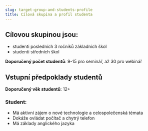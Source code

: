 ```yaml
---
slug: target-group-and-students-profile
title: Cílová skupina a profil studenta
---
```


## Cílovou skupinou jsou:

* studenti posledních 3 ročníků základních škol
* studenti středních škol

**Doporučený počet studentů**: 9-15 pro seminář, až 30 pro webinář

## Vstupní předpoklady studentů

**Doporučený věk studentů**: 12+

### Student:

* Má aktivní zájem o nové technologie a celospolečenská témata
* Dokáže ovládat počítač a chytrý telefon
* Má základy anglického jazyka
